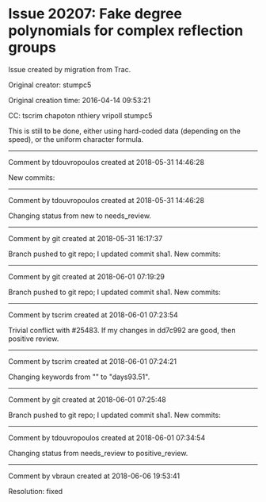 # Issue 20207: Fake degree polynomials for complex reflection groups

Issue created by migration from Trac.

Original creator: stumpc5

Original creation time: 2016-04-14 09:53:21

CC:  tscrim chapoton nthiery vripoll stumpc5

This is still to be done, either using hard-coded data (depending on the speed), or the uniform character formula.


---

Comment by tdouvropoulos created at 2018-05-31 14:46:28

New commits:


---

Comment by tdouvropoulos created at 2018-05-31 14:46:28

Changing status from new to needs_review.


---

Comment by git created at 2018-05-31 16:17:37

Branch pushed to git repo; I updated commit sha1. New commits:


---

Comment by git created at 2018-06-01 07:19:29

Branch pushed to git repo; I updated commit sha1. New commits:


---

Comment by tscrim created at 2018-06-01 07:23:54

Trivial conflict with #25483. If my changes in dd7c992 are good, then positive review.


---

Comment by tscrim created at 2018-06-01 07:24:21

Changing keywords from "" to "days93.51".


---

Comment by git created at 2018-06-01 07:25:48

Branch pushed to git repo; I updated commit sha1. New commits:


---

Comment by tdouvropoulos created at 2018-06-01 07:34:54

Changing status from needs_review to positive_review.


---

Comment by vbraun created at 2018-06-06 19:53:41

Resolution: fixed
